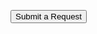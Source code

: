 <a href="http://uvarc.io/consult"><button class="btn btn-success">Submit a Request</button></a> &nbsp;
